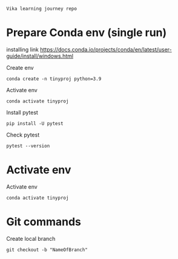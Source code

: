 ```Vika learning journey repo```

# Prepare Conda env (single run)
installing link
 https://docs.conda.io/projects/conda/en/latest/user-guide/install/windows.html

Create env
```
conda create -n tinyproj python=3.9
```

Activate env
``` 
conda activate tinyproj
```

Install pytest
```
pip install -U pytest
```

Check pytest
```
pytest --version
```

# Activate env
Activate env
``` 
conda activate tinyproj
```


# Git commands

Create local branch
```
git checkout -b "NameOfBranch"
```